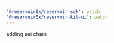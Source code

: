 ```yaml
---
'@reservoir0x/reservoir-sdk': patch
'@reservoir0x/reservoir-kit-ui': patch
---
```


adding sei chain
